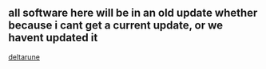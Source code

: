 ## all software here will be in an old update whether because i cant get a current update, or we havent updated it

[deltarune](https://drive.google.com/file/d/151ueatgy3O6lb7xPbCxJGUsrYT5GM1nY/view?usp=sharing)
